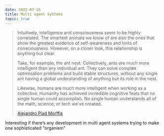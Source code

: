 ```yaml
---
date: 2022-07-16
title: Multi agent systems
topic: true
---
```


> Intuitively, intelligence and consciousness seem to be highly correlated. The smartest animals we know of are also the ones that show the greatest evidence of self-awareness and hints of consciousness. However, on a closer look, this relationship is anything but clear.
>
> Take, for example, the ant nest. Collectively, ants are much more intelligent than any individual ant. They can solve complex optimisation problems and build stable structures, without any single ant having a global understanding of anything but its role in the nest.
>
> Likewise, humans are much more intelligent when working as a collective. Humanity has achieved incredible cognitive feats that no single human could accomplish. No single human understands all of the math, science, or tech we've created.
>
> [Alejandro Piad Morffis](https://twitter.com/alepiad/status/1548462930659667968)


Interesting if there’s any development in multi agent systems trying to make one sophisticated "organism"